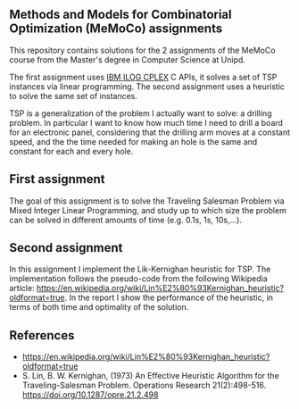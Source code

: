 ## Methods and Models for Combinatorial Optimization (MeMoCo) assignments

This repository contains solutions for the 2 assignments of the MeMoCo
course from the Master's degree in Computer Science at Unipd.

The first assignment uses [IBM ILOG CPLEX](https://www.ibm.com/analytics/cplex-optimizer) C APIs, it solves a set of TSP instances via linear programming.
The second assignment uses a heuristic to solve the same set of instances.

TSP is a generalization of the problem I actually want to solve: a drilling problem.
In particular I want to know how much time I need to drill a board for an electronic panel,
considering that the drilling arm moves at a constant speed, and the the time needed for making an hole 
is the same and constant for each and every hole.

## First assignment

The goal of this assignment is to solve
the Traveling Salesman Problem via Mixed Integer Linear Programming, and
study up to which size the problem can be solved in different amounts of time (e.g. 0.1s, 1s, 10s,...).

## Second assignment

In this assignment I implement the Lik-Kernighan heuristic for 
TSP. The implementation follows the pseudo-code from 
the following Wikipedia article: <https://en.wikipedia.org/wiki/Lin%E2%80%93Kernighan_heuristic?oldformat=true>.
In the report I show the performance of the heuristic, in
terms of both time and optimality of the solution.

## References

 - <https://en.wikipedia.org/wiki/Lin%E2%80%93Kernighan_heuristic?oldformat=true>
 - S. Lin, B. W. Kernighan, (1973) An Effective Heuristic Algorithm for the Traveling-Salesman Problem. Operations Research 21(2):498-516.
<https://doi.org/10.1287/opre.21.2.498>

